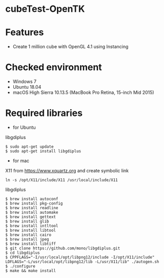 cubeTest-OpenTK
===============

Features
========

- Create 1 million cube with OpenGL 4.1 using Instancing

Checked environment
===================

- Windows 7
- Ubuntu 18.04
- macOS High Sierra 10.13.5 (MacBook Pro Retina, 15-inch Mid 2015)

Required libraries
==================

- for Ubuntu

libgdiplus

```
$ sudo apt-get update
$ sudo apt-get install libgdiplus
```

- for mac

X11 from https://www.xquartz.org and create symbolic link

```
ln -s /opt/X11/include/X11 /usr/local/include/X11
```

libgdiplus

```
$ brew install autoconf 
$ brew install pkg-config 
$ brew install readline 
$ brew install automake 
$ brew install gettext 
$ brew install glib 
$ brew install intltool 
$ brew install libtool 
$ brew install cairo
$ brew install jpeg
$ brew install libtiff
$ git clone https://github.com/mono/libgdiplus.git
$ cd libgdiplus
$ CPPFLAGS="-I/usr/local/opt/libpng12/include -I/opt/X11/include" LDFLAGS="-L/usr/local/opt/libpng12/lib -L/usr/X11/lib" ./autogen.sh
$ ./configure
$ make && make install
```
